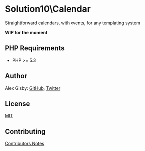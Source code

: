 # Solution10\Calendar

Straightforward calendars, with events, for any templating system

**WIP for the moment**

## PHP Requirements

- PHP >= 5.3

## Author

Alex Gisby: [GitHub](http://github.com/alexgisby), [Twitter](http://twitter.com/alexgisby)

## License

[MIT](http://github.com/solution10/calendar/tree/master/LICENSE.md)

## Contributing

[Contributors Notes](http://github.com/solution10/calendar/tree/master/CONTRIBUTING.md)
